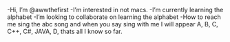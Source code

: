 -Hi, I’m @awwthefirst
-I’m interested in not macs.
-I’m currently learning the alphabet
-I’m looking to collaborate on learning the alphabet
-How to reach me sing the abc song and when you say sing with me I will appear
A, B, C, C++, C#, JAVA, D, thats all I know so far.

<!---
awwthefirst/awwthefirst is a ✨ special ✨ repository because its `README.md` (this file) appears on your GitHub profile.
You can click the Preview link to take a look at your changes.
--->
